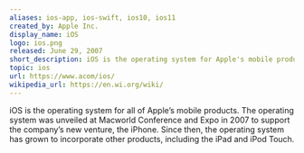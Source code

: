 ```yaml
---
aliases: ios-app, ios-swift, ios10, ios11
created_by: Apple Inc.
display_name: iOS
logo: ios.png
released: June 29, 2007
short_description: iOS is the operating system for Apple's mobile products.
topic: ios
url: https://www.acom/ios/
wikipedia_url: https://en.wi.org/wiki/
---
```

iOS is the operating system for all of Apple’s mobile products. The operating system was unveiled at Macworld Conference and Expo in 2007 to support the company’s new venture, the iPhone. Since then, the operating system has grown to incorporate other products, including the iPad and iPod Touch.

